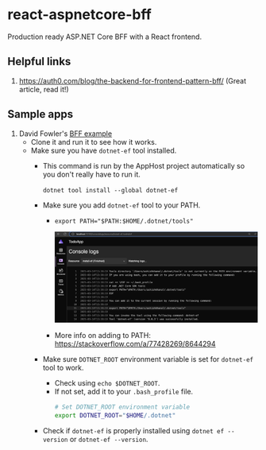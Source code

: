 # react-aspnetcore-bff
Production ready ASP.NET Core BFF with a React frontend.

## Helpful links
1. https://auth0.com/blog/the-backend-for-frontend-pattern-bff/ (Great article, read it!)

## Sample apps
1. David Fowler's [BFF example](https://github.com/davidfowl/TodoApp)
   - Clone it and run it to see how it works.
   - Make sure you have `dotnet-ef` tool installed.
     - This command is run by the AppHost project automatically so you don't really have to run it.
       
       `dotnet tool install --global dotnet-ef`
     - Make sure you add `dotnet-ef` tool to your PATH.
       - `export PATH="$PATH:$HOME/.dotnet/tools"`
     
         <img width="850" alt="image" src="screenshots/dotnet-ef-install.png">
       - More info on adding to PATH: https://stackoverflow.com/a/77428269/8644294
     - Make sure `DOTNET_ROOT` environment variable is set for `dotnet-ef` tool to work.
       - Check using `echo $DOTNET_ROOT`.
       - If not set, add it to your `.bash_profile` file.
         ```bash
         # Set DOTNET_ROOT environment variable
         export DOTNET_ROOT="$HOME/.dotnet"
         ```
     - Check if `dotnet-ef` is properly installed using `dotnet ef --version` or `dotnet-ef --version`.
     
